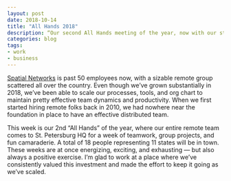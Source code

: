 ```yaml
---
layout: post
date: 2018-10-14
title: "All Hands 2018"
description: “Our second All Hands meeting of the year, now with our staff of over 50 people together.”
categories: blog
tags:
- work
- business
---
```


[Spatial Networks](https://www.spatialnetworks.com "Spatial Networks") is past 50 employees now, with a sizable remote group scattered all over the country. Even though we’ve grown substantially in 2018, we’ve been able to scale our processes, tools, and org chart to maintain pretty effective team dynamics and productivity. When we first started hiring remote folks back in 2010, we had nowhere near the foundation in place to have an effective distributed team.

This week is our 2nd “All Hands” of the year, where our entire remote team comes to St. Petersburg HQ for a week of teamwork, group projects, and fun camaraderie. A total of 18 people representing 11 states will be in town. These weeks are at once energizing, exciting, and exhausting — but also always a positive exercise. I’m glad to work at a place where we’ve consistently valued this investment and made the effort to keep it going as we’ve scaled.
